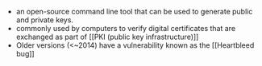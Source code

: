 - an open-source command line tool that can be used to generate public and private keys.
- commonly used by computers to verify digital certificates that are exchanged as part of [[PKI (public key infrastructure)]]
- Older versions (<~2014) have a vulnerability known as the [[Heartbleed bug]]